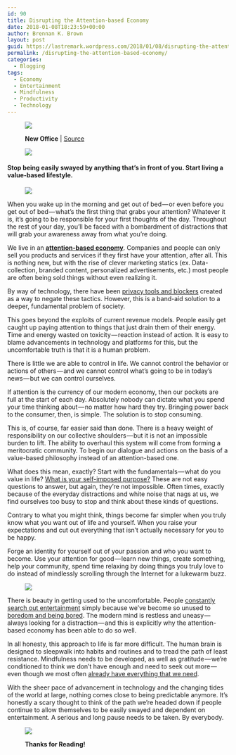 ```yaml
---
id: 90
title: Disrupting the Attention-based Economy
date: 2018-01-08T18:23:59+00:00
author: Brennan K. Brown
layout: post
guid: https://lastremark.wordpress.com/2018/01/08/disrupting-the-attention-based-economy/
permalink: /disrupting-the-attention-based-economy/
categories:
  - Blogging
tags:
  - Economy
  - Entertainment
  - Mindfulness
  - Productivity
  - Technology
---
```


<figure class="wp-caption"> 

<img data-width="1024" data-height="768" src="https://cdn-images-1.medium.com/max/2560/1*wm509xrohy46UG3caEwsWQ.png" /> <figcaption class="wp-caption-text"><b>New Office</b> | <a href="https://www.flickr.com/photos/philliecasablanca/3344142642" target="_blank" rel="noopener noreferrer">Source</a></figcaption></figure> 
<figure> 

<img data-width="4000" data-height="250" src="https://cdn-images-1.medium.com/max/800/1*75f3FyFy5_WnAC4joYEXJQ.png" />  
</figure> 

#### Stop being easily swayed by anything that’s in front of you. Start living a value-based lifestyle.
<figure> 

<img data-width="1400" data-height="62" src="https://cdn-images-1.medium.com/max/800/1*A1HXExeRru-asgR6_gN4Sw.png" />  
</figure> 

When you wake up in the morning and get out of bed — or even before you get out of bed — what’s the first thing that grabs your attention? Whatever it is, it’s going to be responsible for your first thoughts of the day. Throughout the rest of your day, you’ll be faced with a bombardment of distractions that will grab your awareness away from what you’re doing.

We live in an <a href="https://techcrunch.com/2017/07/30/the-attention-economy-created-by-silicon-valley-is-bankrupting-us/" target="_blank" rel="noopener noreferrer"><strong>attention-based economy</strong></a>. Companies and people can only sell you products and services if they first have your attention, after all. This is nothing new, but with the rise of clever marketing statics (ex. Data-collection, branded content, personalized advertisements, etc.) most people are often being sold things without even realizing it.

By way of technology, there have been <a href="https://www.privacytools.io/" target="_blank" rel="noopener noreferrer">privacy tools and blockers</a> created as a way to negate these tactics. However, this is a band-aid solution to a deeper, fundamental problem of society.

This goes beyond the exploits of current revenue models. People easily get caught up paying attention to things that just drain them of their energy. Time and energy wasted on toxicity — reaction instead of action. It is easy to blame advancements in technology and platforms for this, but the uncomfortable truth is that it is a human problem.

There is little we are able to control in life. We cannot control the behavior or actions of others — and we cannot control what’s going to be in today’s news — but we can control ourselves.

If attention is the currency of our modern economy, then our pockets are full at the start of each day. Absolutely nobody can dictate what you spend your time thinking about — no matter how hard they try. Bringing power back to the consumer, then, is simple. The solution is to stop consuming.

This is, of course, far easier said than done. There is a heavy weight of responsibility on our collective shoulders — but it is not an impossible burden to lift. The ability to overhaul this system will come from forming a meritocratic community. To begin our dialogue and actions on the basis of a value-based philosophy instead of an attention-based one.

What does this mean, exactly? Start with the fundamentals — what do you value in life? <a href="https://www.success.com/article/how-to-write-your-personal-mission-statement" target="_blank" rel="noopener noreferrer">What is your self-imposed purpose?</a> These are not easy questions to answer, but again, they’re not impossible. Often times, exactly because of the everyday distractions and white noise that nags at us, we find ourselves too busy to stop and think about these kinds of questions.

Contrary to what you might think, things become far simpler when you truly know what you want out of life and yourself. When you raise your expectations and cut out everything that isn’t actually necessary for you to be happy.

Forge an identity for yourself out of your passion and who you want to become. Use your attention for good — learn new things, create something, help your community, spend time relaxing by doing things you truly love to do instead of mindlessly scrolling through the Internet for a lukewarm buzz.
<figure> 

<img data-width="1200" data-height="600" src="https://cdn-images-1.medium.com/max/1200/1*0rrraKR-9n9PmtrtsDemYg.png" />  
</figure> 

There is beauty in getting used to the uncomfortable. People <a href="https://www.theguardian.com/media/2017/feb/02/amusing-ourselves-to-death-neil-postman-trump-orwell-huxley" target="_blank" rel="noopener noreferrer">constantly search out entertainment</a> simply because we’ve become so unused to <a href="https://www.npr.org/sections/alltechconsidered/2015/01/12/376717870/bored-and-brilliant-a-challenge-to-disconnect-from-your-phone" target="_blank" rel="noopener noreferrer">boredom and being bored</a>. The modern mind is restless and uneasy — always looking for a distraction — and this is explicitly why the attention-based economy has been able to do so well.

In all honesty, this approach to life is far more difficult. The human brain is designed to sleepwalk into habits and routines and to tread the path of least resistance. Mindfulness needs to be developed, as well as gratitude — we’re conditioned to think we don’t have enough and need to seek out more — even though we most often <a href="https://markmanson.net/everything-you-need" target="_blank" rel="noopener noreferrer">already have everything that we need</a>.

With the sheer pace of advancement in technology and the changing tides of the world at large, nothing comes close to being predictable anymore. It’s honestly a scary thought to think of the path we’re headed down if people continue to allow themselves to be easily swayed and dependent on entertainment. A serious and long pause needs to be taken. By everybody.

<figure class="wp-caption"> 

<img data-width="2400" data-height="1800" src="https://cdn-images-1.medium.com/max/800/1*pRon9UAtEO-JzTY-7mg1jA.png" /><figcaption class="wp-caption-text"><b>Thanks for Reading!</b></figcaption></figure>